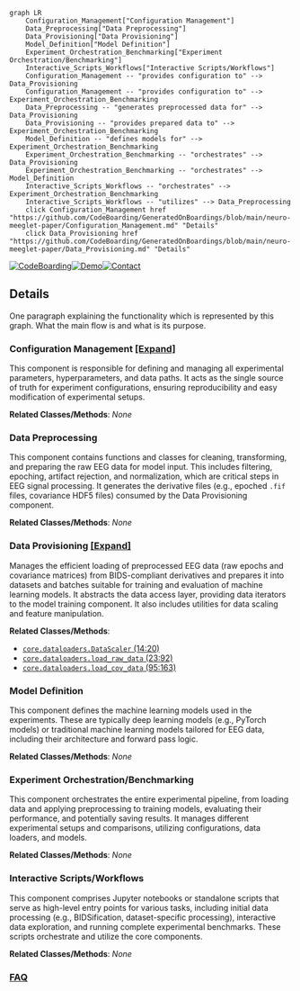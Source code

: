 ```mermaid
graph LR
    Configuration_Management["Configuration Management"]
    Data_Preprocessing["Data Preprocessing"]
    Data_Provisioning["Data Provisioning"]
    Model_Definition["Model Definition"]
    Experiment_Orchestration_Benchmarking["Experiment Orchestration/Benchmarking"]
    Interactive_Scripts_Workflows["Interactive Scripts/Workflows"]
    Configuration_Management -- "provides configuration to" --> Data_Provisioning
    Configuration_Management -- "provides configuration to" --> Experiment_Orchestration_Benchmarking
    Data_Preprocessing -- "generates preprocessed data for" --> Data_Provisioning
    Data_Provisioning -- "provides prepared data to" --> Experiment_Orchestration_Benchmarking
    Model_Definition -- "defines models for" --> Experiment_Orchestration_Benchmarking
    Experiment_Orchestration_Benchmarking -- "orchestrates" --> Data_Provisioning
    Experiment_Orchestration_Benchmarking -- "orchestrates" --> Model_Definition
    Interactive_Scripts_Workflows -- "orchestrates" --> Experiment_Orchestration_Benchmarking
    Interactive_Scripts_Workflows -- "utilizes" --> Data_Preprocessing
    click Configuration_Management href "https://github.com/CodeBoarding/GeneratedOnBoardings/blob/main/neuro-meeglet-paper/Configuration_Management.md" "Details"
    click Data_Provisioning href "https://github.com/CodeBoarding/GeneratedOnBoardings/blob/main/neuro-meeglet-paper/Data_Provisioning.md" "Details"
```

[![CodeBoarding](https://img.shields.io/badge/Generated%20by-CodeBoarding-9cf?style=flat-square)](https://github.com/CodeBoarding/CodeBoarding)[![Demo](https://img.shields.io/badge/Try%20our-Demo-blue?style=flat-square)](https://www.codeboarding.org/demo)[![Contact](https://img.shields.io/badge/Contact%20us%20-%20contact@codeboarding.org-lightgrey?style=flat-square)](mailto:contact@codeboarding.org)

## Details

One paragraph explaining the functionality which is represented by this graph. What the main flow is and what is its purpose.

### Configuration Management [[Expand]](./Configuration_Management.md)
This component is responsible for defining and managing all experimental parameters, hyperparameters, and data paths. It acts as the single source of truth for experiment configurations, ensuring reproducibility and easy modification of experimental setups.


**Related Classes/Methods**: _None_

### Data Preprocessing
This component contains functions and classes for cleaning, transforming, and preparing the raw EEG data for model input. This includes filtering, epoching, artifact rejection, and normalization, which are critical steps in EEG signal processing. It generates the derivative files (e.g., epoched `.fif` files, covariance HDF5 files) consumed by the Data Provisioning component.


**Related Classes/Methods**: _None_

### Data Provisioning [[Expand]](./Data_Provisioning.md)
Manages the efficient loading of preprocessed EEG data (raw epochs and covariance matrices) from BIDS-compliant derivatives and prepares it into datasets and batches suitable for training and evaluation of machine learning models. It abstracts the data access layer, providing data iterators to the model training component. It also includes utilities for data scaling and feature manipulation.


**Related Classes/Methods**:

- <a href="https://github.com/Roche/neuro-meeglet-paper/blob/main/core/dataloaders.py#L14-L20" target="_blank" rel="noopener noreferrer">`core.dataloaders.DataScaler` (14:20)</a>
- <a href="https://github.com/Roche/neuro-meeglet-paper/blob/main/core/dataloaders.py#L23-L92" target="_blank" rel="noopener noreferrer">`core.dataloaders.load_raw_data` (23:92)</a>
- <a href="https://github.com/Roche/neuro-meeglet-paper/blob/main/core/dataloaders.py#L95-L163" target="_blank" rel="noopener noreferrer">`core.dataloaders.load_cov_data` (95:163)</a>


### Model Definition
This component defines the machine learning models used in the experiments. These are typically deep learning models (e.g., PyTorch models) or traditional machine learning models tailored for EEG data, including their architecture and forward pass logic.


**Related Classes/Methods**: _None_

### Experiment Orchestration/Benchmarking
This component orchestrates the entire experimental pipeline, from loading data and applying preprocessing to training models, evaluating their performance, and potentially saving results. It manages different experimental setups and comparisons, utilizing configurations, data loaders, and models.


**Related Classes/Methods**: _None_

### Interactive Scripts/Workflows
This component comprises Jupyter notebooks or standalone scripts that serve as high-level entry points for various tasks, including initial data processing (e.g., BIDSification, dataset-specific processing), interactive data exploration, and running complete experimental benchmarks. These scripts orchestrate and utilize the core components.


**Related Classes/Methods**: _None_



### [FAQ](https://github.com/CodeBoarding/GeneratedOnBoardings/tree/main?tab=readme-ov-file#faq)